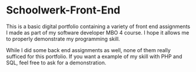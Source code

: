 # Schoolwerk-Front-End
This is a basic digital portfolio containing a variety of front end assignments I made as part of my software developer MBO 4 course. I hope it allows me to properly demonstrate my programming skill. 

While I did some back end assignments as well, none of them really sufficed for this portfolio. If you want a example of my skill with PHP and SQL, feel free to ask for a demonstration. 

